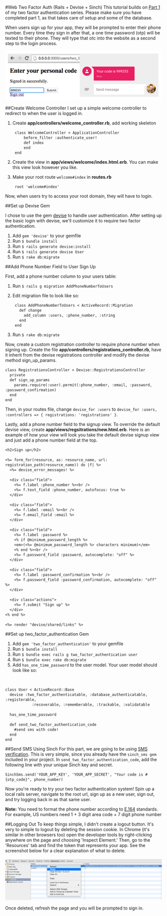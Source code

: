 #Web Two Factor Auth (Rails + Devise + Sinch)
This tutorial builds on [Part 1](https://www.sinch.com/tutorials/two-factor-authentication-rails/) of my two factor authentication series. Please make sure you have completed part 1, as that takes care of setup and some of the database.

When users sign up for your app, they will be prompted to enter their phone number. Every time they sign in after that, a one time password (otp) will be texted to their phone. They will type that otc into the website as a second step to the login process.

![app flow](images/web-app.png)

##Create Welcome Controller
I set up a simple welcome controller to redirect to when the user is logged in. 

1. Create **app/controllers/welcome_controller.rb**, add working skeleton         
        
        class WelcomeController < ApplicationController    
            before_filter :authenticate_user!    
            def index    
            end    
        end 
                 
2. Create the view in **app/views/welcome/index.html.erb**. You can make this view look however you like.
3. Make your root route `welcome#index` in **routes.rb**

        root 'welcome#index'
    
Now, when users try to access your root domain, they will have to login.

##Set up Devise Gem

I chose to use the gem [devise](https://github.com/plataformatec/devise) to handle user authentication. After setting up the basic login with devise, we'll customize it to require two factor authentication. 

1. Add `gem 'devise'` to your gemfile
2. Run `$ bundle install`
3. Run `$ rails generate devise:install`
4. Run `$ rails generate devise User`
5. Run `$ rake db:migrate`

##Add Phone Number Field to User Sign Up

First, add a phone number column to your users table:

1. Run `$ rails g migration AddPhoneNumberToUsers`
2. Edit migration file to look like so:  
   
        class AddPhoneNumberToUsers < ActiveRecord::Migration
          def change
      	    add_column :users, :phone_number, :string
          end
        end
        
3. Run `$ rake db:migrate`

Now, create a custom registration controller to require phone number when signing up. Create the file **app/controllers/registrations_controller.rb**, have it inherit from the devise registrations controller and modify the devise method sign_up_params.

    class RegistrationsController < Devise::RegistrationsController
      private
      def sign_up_params
        params.require(:user).permit(:phone_number, :email, :password, :password_confirmation)
      end
    end 

Then, in your routes file, change `devise_for :users` to `devise_for :users, :controllers => { registrations: 'registrations' }`. 

Lastly, add a phone number field to the signup view. To override the default devise view, create **app/views/regsitrations/new.html.erb**. Here is an example of how your view will look you take the default devise signup view and just add a phone number field at the top.

    <h2>Sign up</h2>

    <%= form_for(resource, as: resource_name, url: registration_path(resource_name)) do |f| %>
      <%= devise_error_messages! %>
    
      <div class="field">
        <%= f.label :phone_number %><br />
        <%= f.text_field :phone_number, autofocus: true %>
      </div>
    
      <div class="field">
        <%= f.label :email %><br />
        <%= f.email_field :email %>
      </div>
    
      <div class="field">
        <%= f.label :password %>
        <% if @minimum_password_length %>
        <em>(<%= @minimum_password_length %> characters minimum)</em>
        <% end %><br />
        <%= f.password_field :password, autocomplete: "off" %>
      </div>
    
      <div class="field">
        <%= f.label :password_confirmation %><br />
        <%= f.password_field :password_confirmation, autocomplete: "off" %>
      </div>
    
      <div class="actions">
        <%= f.submit "Sign up" %>
      </div>
    <% end %>
    
    <%= render "devise/shared/links" %>

##Set up two_factor_authentication Gem

1. Add `gem 'two_factor_authentication'` to your gemfile
2. Run `$ bundle install`
3. Run `$ bundle exec rails g two_factor_authentication user`
4. Run `$ bundle exec rake db:migrate`
5. Add `has_one_time_password` to the user model. Your user model should look like so:    

<br>
   
    class User < ActiveRecord::Base
      devise :two_factor_authenticatable, :database_authenticatable, :registerable,
                :recoverable, :rememberable, :trackable, :validatable
                
      has_one_time_password
      
      def send_two_factor_authentication_code
        #send sms with code!
      end
    end
    


##Send SMS Using Sinch
For this part, we are going to be using [SMS verification](https://www.sinch.com/products/verification/sms-verification/). This is very simple, since you already have the `sinch_sms gem` included in your project. In `send_two_factor_authentication_code`, add the following line with your unique Sinch key and secret.

    SinchSms.send('YOUR_APP_KEY', 'YOUR_APP_SECRET', "Your code is #{otp_code}", phone_number)
    
Now you're ready to try your two factor authentication system! Spin up a local rails server, navigate to the root url, sign up as a new user, sign out, and try logging back in as that same user.

**Note:** You need to format the phone number according to [E.164](http://en.wikipedia.org/wiki/E.164) standards. For example, US numbers need 1 + 3 digit area code + 7 digit phone number

##Logging Out
To keep things simple, I didn't create a logout button. It's very to simple to logout by deleting the session cookie. In Chrome (it's similar in other browsers too) open the developer tools by right-clicking anywhere on the page and choosing 'Inspect Element.' Then, go to the 'Resources' tab and find the token that represents your app. See the screenshot below for a clear explanation of what to delete.

![](images/logout_delete_token.png)

Once deleted, refresh the page and you will be prompted to sign in.


